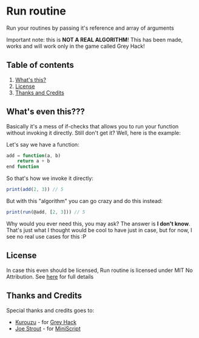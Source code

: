 # Run routine

Run your routines by passing it's reference and array of arguments

Important note: this is **NOT A REAL ALGORITHM**! This has been made, works and will work only in the game called Grey Hack!




## Table of contents

1.  [What's this?](#what-is-this)
2.  [License](#license)
3.  [Thanks and Credits](#thanks-and-credits)




## What's even this??? <a name="what-is-this"></a>

Basically it's a mess of if-checks that allows you to run your function without invoking it directly. Still don't get it? Well, here is the example:

Let's say we have a function:

```javascript
add = function(a, b)
    return a + b
end function
```

So that's how we invoke it directly:

```javascript
print(add(2, 3)) // 5
```

But with this "algorithm" you can go crazy and do this instead:

```javascript
print(run(@add, [2, 3])) // 5
```

Why would you ever need this, you may ask? The answer is **I don't know**. That's just what I thought would be cool to have just in case, but for now, I see no real use cases for this :P




## License <a name="license"></a>

In case this even should be licensed, Run routine is licensed under MIT No Attribution. See [here](LICENSE) for full details




## Thanks and Credits <a name="thanks-and-credits"></a>

Special thanks and credits goes to:

-   [Kurouzu](https://steamcommunity.com/profiles/76561198135838638) - for [Grey Hack](https://store.steampowered.com/app/605230/Grey_Hack/)
-   [Joe Strout](https://github.com/JoeStrout) - for [MiniScript](https://github.com/JoeStrout/miniscript)
